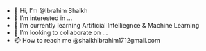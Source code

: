 - 👋 Hi, I’m @Ibrahim Shaikh
- 👀 I’m interested in ...
- 🌱 I’m currently learning Artificial Intelliegnce & Machine Learning
- 💞️ I’m looking to collaborate on ...
- 📫 How to reach me @shaikhibrahim1712gmail.com 

<!---
jerryb0i/jerryb0i is a ✨ special ✨ repository because its `README.md` (this file) appears on your GitHub profile.
You can click the Preview link to take a look at your changes.
--->
